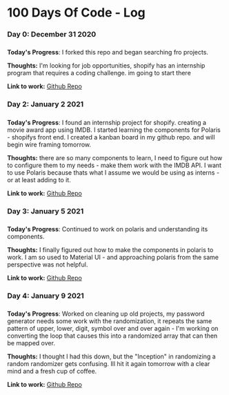 # 100 Days Of Code - Log

### Day 0: December 31 2020
##### 

**Today's Progress**: I forked this repo and began searching fro projects. 

**Thoughts:** I'm looking for job opportunities, shopify has an internship program that requires a coding challenge. im going to start there

**Link to work:** 
[Github Repo](https://github.com/dyoder838/shopify-intern-challenge.git)


### Day 2: January 2 2021
##### 

**Today's Progress**: I found an internship project for shopify. creating a movie award app using IMDB. I started learning the components for Polaris - shopifys front end. I created a kanban board in my github repo. and will begin wire framing tomorrow. 

**Thoughts:** there are so many components to learn, I need to figure out how to configure them to my needs - make them work with the IMDB API. I want to use Polaris because thats what I assume we would be using as interns - or at least adding to it. 

**Link to work:** 
[Github Repo](https://github.com/dyoder838/shopify-intern-challenge.git)

### Day 3: January 5 2021
##### 

**Today's Progress**: Continued to work on polaris and understanding its components. 

**Thoughts:** I finally figured out how to make the components in polaris to work. I am so used to Material UI - and approaching polaris from the same perspective was not helpful. 

**Link to work:** 
[Github Repo](https://github.com/dyoder838/shopify-intern-challenge.git)

### Day 4: January 9 2021
##### 

**Today's Progress**: Worked on cleaning up old projects, my password generator needs some work with the randomization, it repeats the same pattern of upper, lower, digit, symbol over and over again - I'm working on converting the loop that causes this into a randomized array that can then be mapped over. 

**Thoughts:** I thought I had this down, but the "Inception" in randomizing a random randomizer gets confusing. Ill hit it again tomorrow with a clear mind and a fresh cup of coffee.   

**Link to work:** 
[Github Repo](https://github.com/dyoder838/dans_password_generator_ptdux.git)